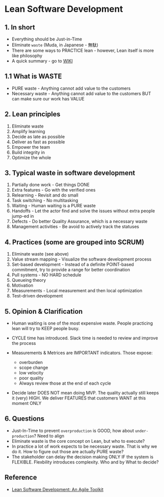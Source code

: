 # Lean Software Development

## 1. In short

- Everything should be Just-in-Time
- Eliminate `waste` (Muda, in Japanese - 無駄)
- There are some ways to PRACTICE lean - however, Lean itself is more like philosophy
- A quick summary - go to [WIKI](https://en.wikipedia.org/wiki/Lean_software_development)

## 1.1 What is WASTE

- PURE waste - Anything cannot add value to the customers
- Necessary waste - Anything cannot add value to the customers BUT can make sure our work has VALUE

## 2. Lean principles

1. Eliminate waste
2. Amplify learning
3. Decide as late as possible
4. Deliver as fast as possible
5. Empower the team
6. Build integrity in
7. Optimize the whole

## 3. Typical waste in software development

1. Partially done work - Get things DONE
2. Extra features - Go with the verified ones
3. Relearning - Revisit and do small
4. Task switching - No multitasking
5. Waiting - Human waiting is a PURE waste
6. Handoffs - Let the actor find and solve the issues without extra people jump-ed in
7. Defects - Do better Quality Assurance, which is a necessary waste
8. Management activities - Be avoid to actively track the statuses

## 4. Practices (some are grouped into SCRUM)

1. Eliminate waste (see above)
2. Value stream mapping - Visualize the software development process
3. Set-based development - Instead of a definite POINT-based commitment, try to provide a range for better coordination
4. Pull systems - NO HARD schedule
5. Queueing theory
6. Motivation
7. Measurements - Local measurement and then local optimization
8. Test-driven development

## 5. Opinion & Clarification

- Human waiting is one of the most expensive waste. People practicing lean will try to KEEP people busy.
- CYCLE time has introduced. Slack time is needed to review and improve the process
- Measurements & Metrices are IMPORTANT indicators. Those expose:
  - overburden
  - scope change
  - low velocity
  - poor quality

  * Always review those at the end of each cycle
- Decide later DOES NOT mean doing MVP. The quality actually still keeps it (very) HIGH. We deliver FEATURES that customers WANT at this moment ONLY

## 6. Questions

- Just-In-Time to prevent `overproduction` is GOOD, how about `under-production`? Need to align
- Eliminate waste is the core concept on Lean, but who to execute?
- In practice a lot of work expects to be necessary waste. That is why we do it. How to figure out those are actually PURE waste?
- The stakeholder can delay the decision making ONLY IF the system is FLEXIBLE. Flexbility introduces complexity. Who and by What to decide?

## Reference

- [Lean Software Development: An Agile Toolkit](https://www.oreilly.com/library/view/lean-software-development/0321150783 "https://www.oreilly.com/library/view/lean-software-development/0321150783")

